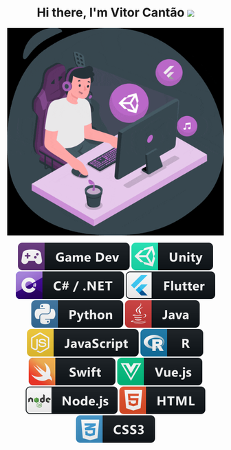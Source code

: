 <div align="center">
   <h1>Hi there, I'm Vitor Cantão <img src="https://media.giphy.com/media/hvRJCLFzcasrR4ia7z/giphy.gif" width="25px"> </h1>

<div align="center">
   <img src="assets/gifs/vitor-cantao-small.gif" width="600px">


![Badge](assets/icons/gamedev_button_icon_151912.svg)
![Badge](assets/icons/unity_button_icon_151945.svg)
![Badge](assets/icons/csharp_dotnet_button_icon_151936.svg)
![Badge](assets/icons/flutter_button_icon_151957.svg)
![Badge](assets/icons/python_button_icon_151925.svg)
![Badge](assets/icons/java_button_icon_151928.svg)
![Badge](assets/icons/js_button_icon_151927.svg)
![Badge](assets/icons/r_button_icon_151924.svg)
![Badge](assets/icons/swift_button_icon_151920.svg)
![Badge](assets/icons/vue_button_icon_151943.svg)
![Badge](assets/icons/nodejs_button_icon_151951.svg)
![Badge](assets/icons/html_button_icon_151929.svg)
![Badge](assets/icons/css_button_icon_151935.svg)
